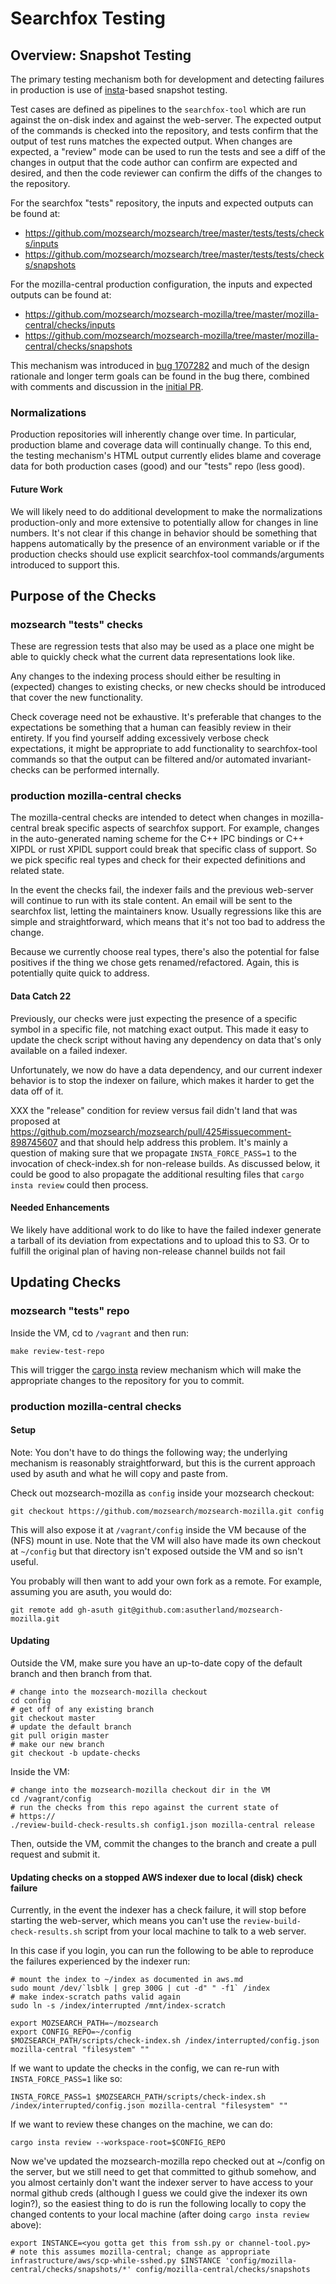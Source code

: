 # Searchfox Testing

## Overview: Snapshot Testing

The primary testing mechanism both for development and detecting failures in
production is use of [insta](https://insta.rs/)-based snapshot testing.

Test cases are defined as pipelines to the `searchfox-tool` which are run
against the on-disk index and against the web-server.  The expected output of
the commands is checked into the repository, and tests confirm that the output
of test runs matches the expected output.  When changes are expected, a "review"
mode can be used to run the tests and see a diff of the changes in output that
the code author can confirm are expected and desired, and then the code reviewer
can confirm the diffs of the changes to the repository.

For the searchfox "tests" repository, the inputs and expected outputs can be
found at:
- https://github.com/mozsearch/mozsearch/tree/master/tests/tests/checks/inputs
- https://github.com/mozsearch/mozsearch/tree/master/tests/tests/checks/snapshots

For the mozilla-central production configuration, the inputs and expected
outputs can be found at:
- https://github.com/mozsearch/mozsearch-mozilla/tree/master/mozilla-central/checks/inputs
- https://github.com/mozsearch/mozsearch-mozilla/tree/master/mozilla-central/checks/snapshots

This mechanism was introduced in
[bug 1707282](https://bugzilla.mozilla.org/show_bug.cgi?id=1707282) and much of
the design rationale and longer term goals can be found in the bug there,
combined with comments and discussion in the
[initial PR](https://github.com/mozsearch/mozsearch/pull/422).

### Normalizations

Production repositories will inherently change over time.  In particular,
production blame and coverage data will continually change.  To this end, the
testing mechanism's HTML output currently elides blame and coverage data for
both production cases (good) and our "tests" repo (less good).

#### Future Work

We will likely need to do additional development to make the normalizations
production-only and more extensive to potentially allow for changes in line
numbers.  It's not clear if this change in behavior should be something that
happens automatically by the presence of an environment variable or if the
production checks should use explicit searchfox-tool commands/arguments
introduced to support this.

## Purpose of the Checks

### mozsearch "tests" checks

These are regression tests that also may be used as a place one might be able to
quickly check what the current data representations look like.

Any changes to the indexing process should either be resulting in (expected)
changes to existing checks, or new checks should be introduced that cover the
new functionality.

Check coverage need not be exhaustive.  It's preferable that changes to the
expectations be something that a human can feasibly review in their entirety.
If you find yourself adding excessively verbose check expectations, it might
be appropriate to add functionality to searchfox-tool commands so that the
output can be filtered and/or automated invariant-checks can be performed
internally.

### production mozilla-central checks

The mozilla-central checks are intended to detect when changes in
mozilla-central break specific aspects of searchfox support.  For example,
changes in the auto-generated naming scheme for the C++ IPC bindings or C++
XIPDL or rust XPIDL support could break that specific class of support.  So we
pick specific real types and check for their expected definitions and related
state.

In the event the checks fail, the indexer fails and the previous web-server will
continue to run with its stale content.  An email will be sent to the searchfox
list, letting the maintainers know.  Usually regressions like this are simple
and straightforward, which means that it's not too bad to address the change.

Because we currently choose real types, there's also the potential for false
positives if the thing we chose gets renamed/refactored.  Again, this is
potentially quite quick to address.

#### Data Catch 22

Previously, our checks were just expecting the presence of a specific symbol in
a specific file, not matching exact output.  This made it easy to update the
check script without having any dependency on data that's only available on a
failed indexer.

Unfortunately, we now do have a data dependency, and our current indexer
behavior is to stop the indexer on failure, which makes it harder to get the
data off of it.

XXX the "release" condition for review versus fail didn't land that was proposed
at https://github.com/mozsearch/mozsearch/pull/425#issuecomment-898745607 and
that should help address this problem.  It's mainly a question of making sure
that we propagate `INSTA_FORCE_PASS=1` to the invocation of check-index.sh
for non-release builds.  As discussed below, it could be good to also propagate
the additional resulting files that `cargo insta review` could then process.

#### Needed Enhancements

We likely have additional work to do like to have the failed indexer generate a
tarball of its deviation from expectations and to upload this to S3.  Or to
fulfill the original plan of having non-release channel builds not fail

## Updating Checks

### mozsearch "tests" repo

Inside the VM, cd to `/vagrant` and then run:
```
make review-test-repo
```

This will trigger the [cargo insta](https://insta.rs/docs/cli/) review
mechanism which will make the appropriate changes to the repository for you to
commit.

### production mozilla-central checks

#### Setup

Note: You don't have to do things the following way; the underlying mechanism is
reasonably straightforward, but this is the current approach used by asuth and
what he will copy and paste from.

Check out mozsearch-mozilla as `config` inside your mozsearch checkout:
```
git checkout https://github.com/mozsearch/mozsearch-mozilla.git config
```

This will also expose it at `/vagrant/config` inside the VM because of the (NFS)
mount in use.  Note that the VM will also have made its own checkout at
`~/config` but that directory isn't exposed outside the VM and so isn't useful.

You probably will then want to add your own fork as a remote.  For example,
assuming you are asuth, you would do:
```
git remote add gh-asuth git@github.com:asutherland/mozsearch-mozilla.git
```

#### Updating

Outside the VM, make sure you have an up-to-date copy of the default branch and
then branch from that.
```shell
# change into the mozsearch-mozilla checkout
cd config
# get off of any existing branch
git checkout master
# update the default branch
git pull origin master
# make our new branch
git checkout -b update-checks
```

Inside the VM:
```shell
# change into the mozsearch-mozilla checkout dir in the VM
cd /vagrant/config
# run the checks from this repo against the current state of
# https://
./review-build-check-results.sh config1.json mozilla-central release
```

Then, outside the VM, commit the changes to the branch and create a pull
request and submit it.

#### Updating checks on a stopped AWS indexer due to local (disk) check failure

Currently, in the event the indexer has a check failure, it will stop before
starting the web-server, which means you can't use the
`review-build-check-results.sh` script from your local machine to talk to a web
server.

In this case if you login, you can run the following to be able to reproduce the
failures experienced by the indexer run:

```shell
# mount the index to ~/index as documented in aws.md
sudo mount /dev/`lsblk | grep 300G | cut -d" " -f1` /index
# make index-scratch paths valid again
sudo ln -s /index/interrupted /mnt/index-scratch

export MOZSEARCH_PATH=~/mozsearch
export CONFIG_REPO=~/config
$MOZSEARCH_PATH/scripts/check-index.sh /index/interrupted/config.json mozilla-central "filesystem" ""
```

If we want to update the checks in the config, we can re-run with
`INSTA_FORCE_PASS=1` like so:

```shell
INSTA_FORCE_PASS=1 $MOZSEARCH_PATH/scripts/check-index.sh /index/interrupted/config.json mozilla-central "filesystem" ""
```

If we want to review these changes on the machine, we can do:
```shell
cargo insta review --workspace-root=$CONFIG_REPO
```

Now we've updated the mozsearch-mozilla repo checked out at ~/config on the
server, but we still need to get that committed to github somehow, and you
almost certainly don't want the indexer server to have access to your normal
github creds (although I guess we could give the indexer its own login?), so
the easiest thing to do is run the following locally to copy the changed
contents to your local machine (after doing `cargo insta review` above):

```shell
export INSTANCE=<you gotta get this from ssh.py or channel-tool.py>
# note this assumes mozilla-central; change as appropriate
infrastructure/aws/scp-while-sshed.py $INSTANCE 'config/mozilla-central/checks/snapshots/*' config/mozilla-central/checks/snapshots
```
